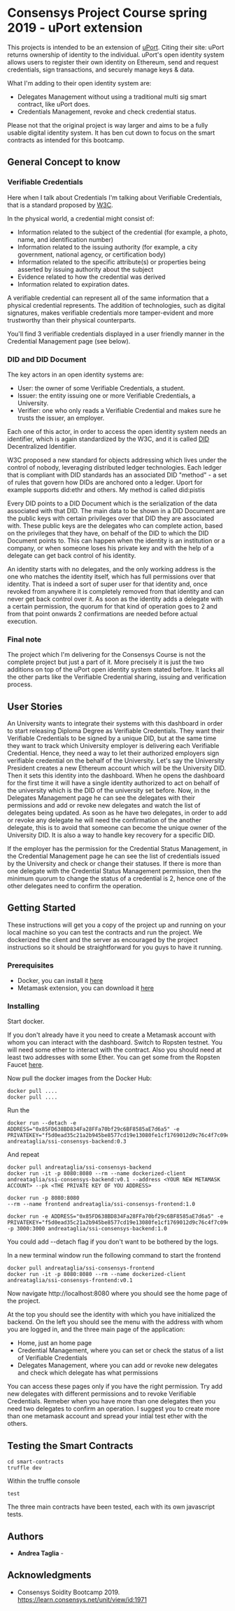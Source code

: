 # Consensys Project Course spring 2019 - uPort extension 

This projects is intended to be an extension of [uPort](https://www.uport.me). Citing their site: uPort returns ownership of identity to the individual. uPort's open identity system allows users to register their own identity on Ethereum, send and request credentials, sign transactions, and securely manage keys & data.

What I'm adding to their open identity system are:

- Delegates Management without using a traditional multi sig smart contract, like uPort does.
- Credentials Management, revoke and check credential status.

Please not that the original project is way larger and aims to be a fully usable digital identity system. It has ben cut down to focus on the smart contracts as intended for this bootcamp.

## General Concept to know

### Verifiable Credentials

Here when I talk about Credentials I'm talking about Verifiable Credentials, that is a standard proposed by [W3C](https://www.w3.org/TR/verifiable-claims-data-model/). 

In the physical world, a credential might consist of:

- Information related to the subject of the credential (for example, a photo, name, and identification number)
- Information related to the issuing authority (for example, a city government, national agency, or certification body)
- Information related to the specific attribute(s) or properties being asserted by issuing authority about the subject
- Evidence related to how the credential was derived
- Information related to expiration dates.

A verifiable credential can represent all of the same information that a physical credential represents. The addition of technologies, such as digital signatures, makes verifiable credentials more tamper-evident and more trustworthy than their physical counterparts. 

You'll find 3 verifiable credentials displayed in a user friendly manner in the Credential Management page (see below).

### DID and DID Document

The key actors in an open identity systems are:

- User: the owner of some Verifiable Credentials, a student.
- Issuer: the entity issuing one or more Verifiable Credentials, a University.
- Verifier: one who only reads a Verifiable Credential and makes sure he trusts the issuer, an employer.

Each one of this actor, in order to access the open identity system needs an identifier, which is again standardized by the W3C, and it is called [DID](https://w3c-ccg.github.io/did-spec/#did-documents) Decentralized Identifier.

W3C proposed a new standard for objects addressing which lives under the control of nobody, leveraging distributed ledger technologies. 
Each ledger that is compliant with DID standards has an associated DID "method" - a set of rules that govern how DIDs are anchored onto a ledger. Uport for example supports did:ethr and others. My method is called did:pistis

Every DID points to a DID Document which is the serialization of the data associated with that DID. The main data to be shown in a DID Document are the public keys with certain privileges over that DID they are associated with. These public keys are the delegates who can complete action, based on the privileges that they have, on behalf of the DID to which the DID Document points to. This can happen  when the identity is an institution or a company, or when someone loses his private key and with the help of a delegate can get back control of his identity. 

An identity starts with no delegates, and the only working address is the one who matches the identity itself, which has full permissions over that identity. That is indeed a sort of super user for that identity and, once revoked from anywhere it is completely removed from that identity and can never get back control over it. 
As soon as the identity adds a delegate with a certain permission, the quorum for that kind of operation goes to 2 and from that point onwards 2 confirmations are needed before actual execution.

### Final note

The project which I'm delivering for the Consensys Course is not the complete project but just a part of it. More precisely it is just the two additions on top of the uPort open identity system stated before. It lacks all the other parts like the Verifiable Credential sharing, issuing and verification process. 

## User Stories

An University wants to integrate their systems with this dashboard in order to start releasing Diploma Degree as Verifiable Credentials. They want their Verifiable Credentials to be signed by a unique DID, but at the same time they want to track which University employer is delivering each Verifiable Credential. Hence, they need a way to let their authorized employers sign verifiable credential on the behalf of the University.
Let's say the University President creates a new Ethereum account which will be the University DID. Then it sets this identity into the dashboard. When he opens the dashboard for the first time it will have a single identity authorized to act on behalf of the university which is the DID of the university set before. 
Now, in the Delegates Management page he can see the delegates with their permissions and add or revoke new delegates and watch the list of delegates being updated. As soon as he have two delegates, in order to add or revoke any delegate he will need the confirmation of the another delegate, this is to avoid that someone can become the unique owner of the University DID. It is also a way to handle key recovery for a specific DID.

If the employer has the permission for the Credential Status Management, in the Credential Management page he can see the list of credentials issued by the University and check or change their statuses. If there is more than one delegate with the Credential Status Management permission, then the minimum quorum to change the status of a credential is 2, hence one of the other delegates need to confirm the operation.

## Getting Started

These instructions will get you a copy of the project up and running on your local machine so you can test the contracts and run the project. 
We dockerized the client and the server as encouraged by the project instructions so it should be straightforward for you guys to have it running.

### Prerequisites

- Docker, you can install it [here](https://www.docker.com/get-started)
- Metamask extension, you can download it [here](https://chrome.google.com/webstore/detail/metamask/nkbihfbeogaeaoehlefnkodbefgpgknn?hl=it)

### Installing

Start docker.

If you don't already have it you need to create a Metamask account with whom you can interact with the dashboard. 
Switch to Ropsten testnet. You will need some ether to interact with the contract. Also you should need at least two addresses with some Ether. You can get some from the Ropsten Faucet [here](https://faucet.ropsten.be/).

Now pull the docker images from the Docker Hub:

```
docker pull ....
docker pull ....
```

Run the 
```
docker run --detach -e ADDRESS="0x85FD638BD834Fa28FFa70bf29c6BF8585aE7d6a5" -e PRIVATEKEY="f5d0ead35c21a2b945be8577cd19e13080fe1cf1769012d9c76c4f7c09e68f92" andreataglia/ssi-consensys-backend:0.3
```



And repeat

```
docker pull andreataglia/ssi-consensys-backend
docker run -it -p 8080:8080 --rm --name dockerized-client andreataglia/ssi-consensys-backend:v0.1 --address <YOUR NEW METAMASK ACCOUNT> --pk <THE PRIVATE KEY OF YOU ADDRESS>

docker run -p 8080:8080
--rm --name frontend andreataglia/ssi-consensys-frontend:1.0

docker run -e ADDRESS="0x85FD638BD834Fa28FFa70bf29c6BF8585aE7d6a5" -e PRIVATEKEY="f5d0ead35c21a2b945be8577cd19e13080fe1cf1769012d9c76c4f7c09e68f92" -p 3000:3000 andreataglia/ssi-consensys-backend:1.0
```

You could add --detach flag if you don't want to be bothered by the logs.


In a new terminal window run the following command to start the frontend  

```
docker pull andreataglia/ssi-consensys-frontend
docker run -it -p 8080:8080 --rm --name dockerized-client andreataglia/ssi-consensys-frontend:v0.1
```

Now navigate http://localhost:8080 where you should see the home page of the project.

At the top you should see the identity with which you have initialized the backend. On the left you should see the menu with the address with whom you are logged in, and the three main page of the application:

- Home, just an home page
- Credential Management, where you can set or check the status of a list of Verifiable Credentials
- Delegates Management, where you can add or revoke new delegates and check which delegate has what permissions

You can access these pages only if you have the right permission. Try add new delegates with different permissions and to revoke Verifiable Credentials. 
Remeber when you have more than one delegates then you need two delegates to confirm an operation. I suggest you to create more than one metamask account and spread your intial test ether with the others.

## Testing the Smart Contracts

```
cd smart-contracts
truffle dev
```

Within the truffle console
```
test
```
The three main contracts have been tested, each with its own javascript tests.

## Authors

* **Andrea Taglia** - 

## Acknowledgments

* Consensys Soidity Bootcamp 2019. https://learn.consensys.net/unit/view/id:1971
